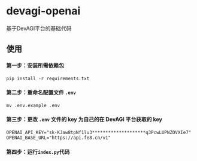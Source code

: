 # devagi-openai
基于DevAGI平台的基础代码

## 使用


#### 第一步：安装所需依赖包

```
pip install -r requirements.txt
```

#### 第二步：重命名配置文件 `.env`

```
mv .env.example .env
```

#### 第三步：更改 `.env` 文件的 key 为自己的在 DevAGI 平台获取的 key

```
OPENAI_API_KEY="sk-KJaw8tpNf1lu3********************q3PcwLUPNZOVXIe7"
OPENAI_BASE_URL="https://api.fe8.cn/v1"
```

#### 第四步：运行`index.py`代码

